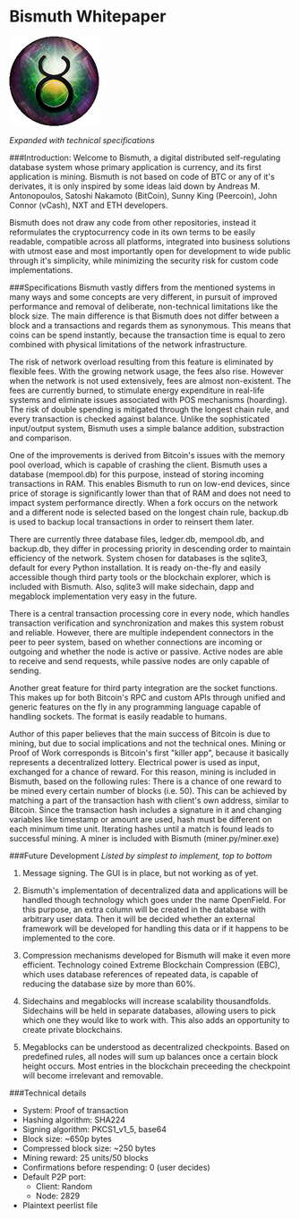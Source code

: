Bismuth Whitepaper
=======
![GitHub Logo](/graphics/logo.gif)

*Expanded with technical specifications*

###Introduction:
Welcome to Bismuth, a digital distributed self-regulating database system whose primary application is currency, 
and its first application is mining. Bismuth is not based on code of BTC or any of it's derivates, it is only inspired
by some ideas laid down by Andreas M. Antonopoulos, Satoshi Nakamoto (BitCoin), Sunny King (Peercoin), John Connor (vCash), NXT and
ETH developers.

Bismuth does not draw any code from other repositories, instead it reformulates the cryptocurrency code in its own terms to be easily 
readable, compatible across all platforms, integrated into business solutions with utmost ease and most importantly open for
development to wide public through it's simplicity, while minimizing the security risk for custom code implementations.

###Specifications
Bismuth vastly differs from the mentioned systems in many ways and some concepts are very different, in pursuit of improved
performance and removal of deliberate, non-technical limitations like the block size. The main difference is that Bismuth does not
differ between a block and a transactions and regards them as synonymous. This means that coins can be spend instantly, because the 
transaction time is equal to zero combined with physical limitations of the network infrastructure.

The risk of network overload resulting from this feature is eliminated by flexible fees. With the growing network usage, the fees
also rise. However when the network is not used extensively, fees are almost non-existent. The fees are currently burned, to stimulate
energy expenditure in real-life systems and eliminate issues associated with POS mechanisms (hoarding). The risk of double spending is
mitigated through the longest chain rule, and every transaction is checked against balance. Unlike the sophisticated input/output 
system, Bismuth uses a simple balance addition, substraction and comparison.

One of the improvements is derived from Bitcoin's issues with the memory pool overload, which is capable of crashing the client.
Bismuth uses a database (mempool.db) for this purpose, instead of storing incoming transactions in RAM. This enables
Bismuth to run on low-end devices, since price of storage is significantly lower than that of RAM and does not need to impact system
performance directly. When a fork occurs on the network and a different node is selected based on the longest chain rule, backup.db is
used to backup local transactions in order to reinsert them later.

There are currently three database files, ledger.db, mempool.db, and backup.db, they differ in processing priority in descending order
to maintain efficiency of the network. System chosen for databases is the sqlite3, default for every Python installation. It is ready
on-the-fly and easily accessible though third party tools or the blockchain explorer, which is included with Bismuth. Also, sqlite3
will make sidechain, dapp and megablock implementation very easy in the future.

There is a central transaction processing core in every node, which handles transaction verification and synchronization and makes
this system robust and reliable. However, there are multiple independent connectors in the peer to peer system, based on whether 
connections are incoming or outgoing and whether the node is active or passive. Active nodes are able to receive and send requests, 
while passive nodes are only capable of sending.

Another great feature for third party integration are the socket functions. This makes up for both Bitcoin's RPC and custom APIs
through unified and generic features on the fly in any programming language capable of handling sockets. The format is easily readable
to humans.

Author of this paper believes that the main success of Bitcoin is due to mining, but due to social implications and not the technical 
ones. Mining or Proof of Work corresponds is Bitcoin's first "killer app", because it basically represents a decentralized lottery.
Electrical power is used as input, exchanged for a chance of reward. For this reason, mining is included in Bismuth, based on the
following rules: There is a chance of one reward to be mined every certain number of blocks (i.e. 50). This can be achieved by 
matching a part of the transaction hash with client's own address, similar to Bitcoin. Since the transaction hash includes a signature
in it and changing variables like timestamp or amount are used, hash must be different on each minimum time unit. Iterating hashes
until a match is found leads to successful mining. A miner is included with Bismuth (miner.py/miner.exe)

###Future Development
*Listed by simplest to implement, top to bottom*

1. Message signing. The GUI is in place, but not working as of yet.

2. Bismuth's implementation of decentralized data and applications will be handled though technology which goes under the name
OpenField. For this purpose, an extra column will be created in the database with arbitrary user data. Then it will be decided whether
an external framework will be developed for handling this data or if it happens to be implemented to the core.

3. Compression mechanisms developed for Bismuth will make it even more efficient. Technology coined Extreme Blockchain Compression 
(EBC), which uses database references of repeated data, is capable of reducing the database size by more than 60%.

4. Sidechains and megablocks will increase scalability thousandfolds. Sidechains will be held in separate databases, allowing users to pick which one they would like to work with. This also adds an opportunity to create private blockchains. 

5. Megablocks can be understood as decentralized checkpoints. Based on predefined rules, all nodes will sum up balances once a certain
block height occurs. Most entries in the blockchain preceeding the checkpoint will become irrelevant and removable.

###Technical details

* System: Proof of transaction
* Hashing algorithm: SHA224
* Signing algorithm: PKCS1_v1_5, base64
* Block size: ~650p bytes
* Compressed block size: ~250 bytes
* Mining reward: 25 units/50 blocks
* Confirmations before respending: 0 (user decides)
* Default P2P port:
    * Client: Random
    * Node: 2829
* Plaintext peerlist file
